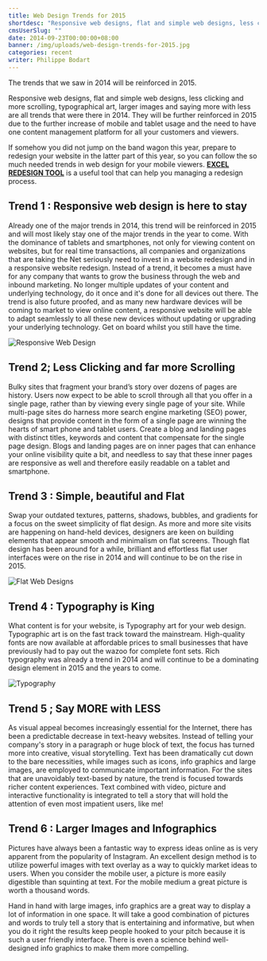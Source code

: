 ```yaml
---
title: Web Design Trends for 2015
shortdesc: "Responsive web designs, flat and simple web designs, less clicking and more scrolling, typographical art, larger images and saying more with less are all trends that were there in 2014."
cmsUserSlug: ""
date: 2014-09-23T00:00:00+08:00
banner: /img/uploads/web-design-trends-for-2015.jpg
categories: recent
writer: Philippe Bodart
---
```


The trends that we saw in 2014 will be reinforced in 2015.

Responsive web designs, flat and simple web designs, less clicking and more scrolling, typographical art, larger images and saying more with less are all trends that were there in 2014. They will be further reinforced in 2015 due to the further increase of mobile and tablet usage and the need to have one content management platform for all your customers and viewers. 

If somehow you did not jump on the band wagon this year, prepare to redesign your website in the latter part of this year, so you can follow the so much needed trends in web design for your mobile viewers. **[EXCEL REDESIGN TOOL](#)** is a useful tool that can help you managing a redesign process.

## Trend 1 : Responsive web design is here to stay

Already one of the major trends in 2014, this trend will be reinforced in 2015 and will most likely stay one of the major trends in the year to come. With the dominance of tablets and smartphones, not only for viewing content on websites, but for real time transactions, all companies and organizations that are taking the Net seriously need to invest in a website redesign and in a responsive website redesign. Instead of a trend, it becomes a must have for any company that wants to grow the business through the web and inbound marketing. No longer multiple updates of your content and underlying technology, do it once and it's done for all devices out there. The trend is also future proofed, and as many new hardware devices will be coming to market to view online content, a responsive website will be able to adapt seamlessly to all these new devices without updating or upgrading your underlying technology. Get on board whilst you still have the time.

![Responsive Web Design](/img/uploads/trends1.jpg)

## Trend 2; Less Clicking and far more Scrolling

Bulky sites that fragment your brand’s story over dozens of pages are history. Users now expect to be able to scroll through all that you offer in a single page, rather than by viewing every single page of your site. While multi-page sites do harness more search engine marketing (SEO) power, designs that provide content in the form of a single page are winning the hearts of smart phone and tablet users. Create a blog and landing pages with distinct titles, keywords and content that compensate for the single page design. Blogs and landing pages are on inner pages that can enhance your online visibility quite a bit, and needless to say that these inner pages are responsive as well and therefore easily readable on a tablet and smartphone.

## Trend 3 : Simple, beautiful and Flat

Swap your outdated textures, patterns, shadows, bubbles, and gradients for a focus on the sweet simplicity of flat design. As more and more site visits are happening on hand-held devices, designers are keen on building elements that appear smooth and minimalism on flat screens. Though flat design has been around for a while, brilliant and effortless flat user interfaces were on the rise in 2014 and will continue to be on the rise in 2015.

![Flat Web Designs](/img/uploads/flatdesign.jpg)

## Trend 4 : Typography is King

What content is for your website, is Typography art for your web design. Typographic art is on the fast track toward the mainstream. High-quality fonts are now available at affordable prices to small businesses that have previously had to pay out the wazoo for complete font sets. Rich typography was already a trend in 2014 and will continue to be a dominating design element in 2015 and the years to come.

![Typography](/img/uploads/largefonts.jpg)

## Trend 5 ; Say MORE with LESS

As visual appeal becomes increasingly essential for the Internet, there has been a predictable decrease in text-heavy websites. Instead of telling your company's story in a paragraph or huge block of text, the focus has turned more into creative, visual storytelling. Text has been dramatically cut down to the bare necessities, while images such as icons, info graphics and large images, are employed to communicate important information. For the sites that are unavoidably text-based by nature, the trend is focused towards richer content experiences. Text combined with video, picture and interactive functionality is integrated to tell a story that will hold the attention of even most impatient users, like me!

## Trend 6 : Larger Images and Infographics

Pictures have always been a fantastic way to express ideas online as is very apparent from the popularity of Instagram. An excellent design method is to utilize powerful images with text overlay as a way to quickly market ideas to users. When you consider the mobile user, a picture is more easily digestible than squinting at text. For the mobile medium a great picture is worth a thousand words.

Hand in hand with large images, info graphics are a great way to display a lot of information in one space. It will take a good combination of pictures and words to truly tell a story that is entertaining and informative, but when you do it right the results keep people hooked to your pitch because it is such a user friendly interface. There is even a science behind well-designed info graphics to make them more compelling.

<style>
img{max-width:100%;}
</style>  